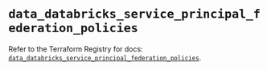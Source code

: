 # `data_databricks_service_principal_federation_policies`

Refer to the Terraform Registry for docs: [`data_databricks_service_principal_federation_policies`](https://registry.terraform.io/providers/databricks/databricks/1.90.0/docs/data-sources/service_principal_federation_policies).
